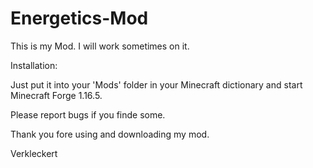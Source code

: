 # Energetics-Mod


This is my Mod.
I will work sometimes on it.



Installation:

Just put it into your 'Mods' folder in your Minecraft dictionary and start
Minecraft Forge 1.16.5.



Please report bugs if you finde some.



Thank you fore using and downloading my mod.

Verkleckert
